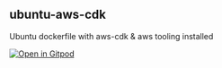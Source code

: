 ## ubuntu-aws-cdk
Ubuntu dockerfile with aws-cdk &amp; aws tooling installed

[![Open in Gitpod](https://gitpod.io/button/open-in-gitpod.svg)](https://gitpod.io/#https://github.com/0ni0nrings/ubuntu-aws-cdk.git)
